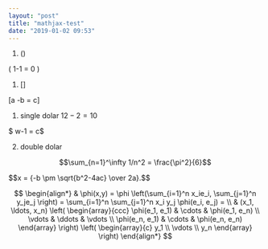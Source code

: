 ```yaml
---
layout: "post"
title: "mathjax-test"
date: "2019-01-02 09:53"
---
```


1. ()

\( 1-1 = 0 \)

1. []

\[a -b = c\]

1. single dolar $12-2=10$

$ w-1 = c$

2. double dolar

$$\sum_{n=1}^\infty 1/n^2 = \frac{\pi^2}{6}$$


<div>$$x = {-b \pm \sqrt{b^2-4ac} \over 2a}.$$</div>


$$
\begin{align*}
  & \phi(x,y) = \phi \left(\sum_{i=1}^n x_ie_i, \sum_{j=1}^n y_je_j \right)
  = \sum_{i=1}^n \sum_{j=1}^n x_i y_j \phi(e_i, e_j) = \\
  & (x_1, \ldots, x_n) \left( \begin{array}{ccc}
      \phi(e_1, e_1) & \cdots & \phi(e_1, e_n) \\
      \vdots & \ddots & \vdots \\
      \phi(e_n, e_1) & \cdots & \phi(e_n, e_n)
    \end{array} \right)
  \left( \begin{array}{c}
      y_1 \\
      \vdots \\
      y_n
    \end{array} \right)
\end{align*}
$$
